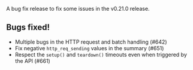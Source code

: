 A bug fix release to fix some issues in the v0.21.0 release.

## Bugs fixed!

* Multiple bugs in the HTTP request and batch handling (#642)
* Fix negative `http_req_sending` values in the summary (#651)
* Respect the `setup()` and `teardown()` timeouts even when triggered by the API (#661)